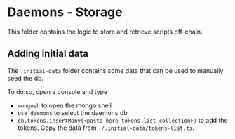 # Daemons - Storage

This folder contains the logic to store and retrieve scripts off-chain.


## Adding initial data

The `.initial-data` folder contains some data that can be used to manually seed the db.

To do so, open a console and type

- `mongosh` to open the mongo shell
- `use daemons` to select the daemons db
- `db.tokens.insertMany(<paste-here-tokens-list-collection>)` to add the tokens. Copy the data from `./.initial-data/tokens-list.ts`.
